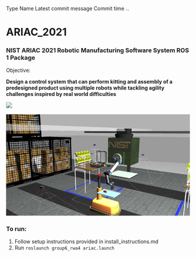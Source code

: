 
Type
Name
Latest commit message
Commit time
. .
# ARIAC_2021
### NIST ARIAC 2021 Robotic Manufacturing Software System ROS 1 Package

Objective:

**Design a control system that can perform kitting and assembly of a predesigned product using multiple robots while tackling agility challenges inspired by real world difficulties**

<img src="/README/ariac_2021_gif_1.gif"  height="480">


[![ariac_2021_screenshot_1](/README/ariac_2021_screenshot_1.jpg)](#)


### To run:
1. Follow setup instructions provided in install_instructions.md
2. Run `roslaunch group6_rwa4 ariac.launch`
